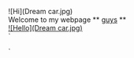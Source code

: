 ![Hi](Dream car.jpg)  
Welcome to my webpage ** [guys](https://www.youtube.com/) **  
[![Hello](Dream car.jpg)](https://www.youtube.com/)  
`<html>
      <head>
      </head>  
 </html>`
